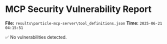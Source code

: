 # MCP Security Vulnerability Report
**File:** `results\particle-mcp-server\tool_definitions.json`
**Time:** `2025-06-21 04:15:51`

✅ No vulnerabilities detected.